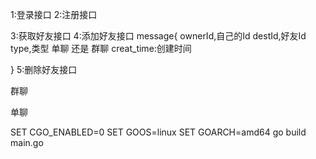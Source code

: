 1:登录接口
2:注册接口



3:获取好友接口
4:添加好友接口
message{
ownerId,自己的Id
destId,好友Id
type,类型 单聊 还是 群聊
creat_time:创建时间


}
5:删除好友接口


群聊


单聊


SET CGO_ENABLED=0 SET GOOS=linux SET GOARCH=amd64 go build main.go
